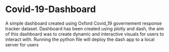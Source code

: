 # Covid-19-Dashboard
A simple dashboard created using Oxford Covid_19 governement response tracker dataset.
Dashboard has been created using plotly and dash, the aim of this dashboard was to create dynamic and interactive visuals for users to interact with.
Running the python file will deploy the dash app to a local server for users
